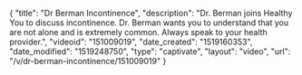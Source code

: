{
    "title": "Dr Berman Incontinence",
    "description": "Dr. Berman joins Healthy You to discuss incontinence. Dr. Berman wants you to understand that you are not alone and is extremely common. Always speak to your health provider.",
    "videoid": "151009019",
    "date_created": "1519160353",
    "date_modified": "1519248750",
    "type": "captivate",
    "layout": "video",
    "url": "\/v\/dr-berman-incontinence\/151009019"
}